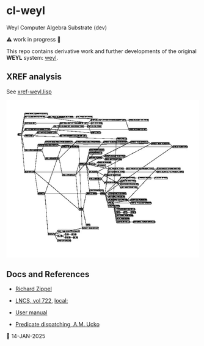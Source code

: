 # cl-weyl
Weyl Computer Algebra Substrate (dev)

⚠️ work in progress 🚧

This repo contains derivative work and further developments of the original __WEYL__ system:
[weyl](https://github.com/nilqed/weyl).


## XREF analysis
See [xref-weyl.lisp](./xref/xref-weyl.lisp)

![classes](./docs/classes2.jpg?raw=true)



## Docs and References

 * [Richard Zippel](https://www.cs.cornell.edu/rz/computer-algebra.html)
 * [LNCS, vol 722](https://link.springer.com/chapter/10.1007/BFb0013185),
   [local:](./docs/90-1077.pdf)
 
 * [User manual](https://github.com/nilqed/weyl/blob/master/reference/Weyl%20Manual.pdf)
 
 * [Predicate dispatching, A.M. Ucko](https://github.com/nilqed/weyl/blob/master/reference/AITR-2001-006.pdf)
 
 

📅 14-JAN-2025




